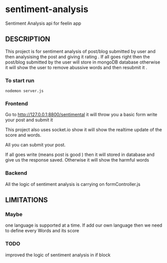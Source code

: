 # sentiment-analysis



Sentiment Analysis api for feelin app

## DESCRIPTION



This project is for sentiment analysis of post/blog submitted by user and then analysising the post and giving it rating . If all goes right then the post/blog submitted by the user will store in mongoDB database otherwise it will show the user to remove abussive words and then resubmit it .

### To start run

    nodemon server.js

### Frontend

Go to http://127.0.0.1:8800/sentimental
it will throw you a basic form write your post and submit it

This project also uses socket.io show it will show the realtime update of the score and words.

All you can submit your post.

If all goes write (means post is good ) then it will stored in database and give us the response saved. Otherwise it will show the harmful words

### Backend

All the logic of sentiment analysis is carrying on formController.js

## LIMITATIONS

### Maybe

one language is supported at a time.
If add our own language then we need to define every Words and its score

### TODO

improved the logic of sentiment analysis in if block
